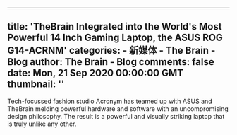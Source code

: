 
---
title: 'TheBrain Integrated into the World's Most Powerful 14 Inch Gaming Laptop, the ASUS ROG G14-ACRNM'
categories: 
    - 新媒体
    - The Brain - Blog
author: The Brain - Blog
comments: false
date: Mon, 21 Sep 2020 00:00:00 GMT
thumbnail: ''
---

<div>   
<div class="center">
        <p>Tech-focussed fashion studio Acronym has teamed up with ASUS and TheBrain melding powerful hardware and software with an uncompromising design philosophy. The result is a powerful and visually striking laptop that is truly unlike any other.</p>
      </div>
    
    
</div>
            